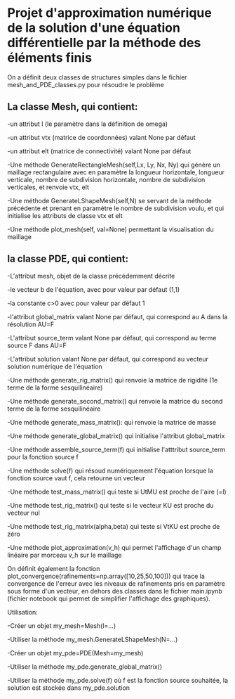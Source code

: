 # Projet d'approximation numérique de la solution d'une équation différentielle par la méthode des éléments finis

On a définit deux classes de structures simples dans le fichier mesh_and_PDE_classes.py pour résoudre le problème


## La classe Mesh, qui contient:

-un attribut l (le paramètre dans la définition de omega)

-un attribut vtx (matrice de coordonnées) valant None par défaut

-un attribut elt (matrice de connectivité) valant None par défaut


-Une méthode GenerateRectangleMesh(self,Lx, Ly, Nx, Ny) qui génère un maillage rectangulaire
avec en paramètre la longueur horizontale, longueur verticale, nombre de subdivision horizontale, nombre de subdivision verticales, et renvoie vtx, elt

-Une méthode GenerateLShapeMesh(self,N) se servant de la méthode précédente et prenant en paramètre le nombre de subdivision voulu, et qui initialise les attributs de classe vtx et elt

-Une méthode plot_mesh(self, val=None) permettant la visualisation du maillage



## la classe PDE, qui contient:

-L'attribut mesh, objet de la classe précédemment décrite

-le vecteur b de l'équation, avec pour valeur par défaut (1,1)

-la constante c>0 avec pour valeur par défaut 1

-l'attribut global_matrix valant None par défaut, qui correspond au A dans la résolution AU=F

-L'attribut source_term valant None par défaut, qui correspond au terme source F dans AU=F

-L'attribut solution valant None par défaut, qui correspond au vecteur solution numérique de l'équation


-Une méthode generate_rig_matrix() qui renvoie la matrice de rigidité (1e terme de la forme sesquilinéaire)

-Une méthode generate_second_matrix() qui renvoie la matrice du second terme de la forme sesquilinéaire

-Une méthode generate_mass_matrix(): qui renvoie la matrice de masse

-Une méthode generate_global_matrix() qui initialise l'attribut global_matrix

-Une méthode assemble_source_term(f) qui initialise l'atttribut source_term pour la fonction source f

-Une méthode solve(f) qui résoud numériquement l'équation lorsque la fonction source vaut f, cela retourne un vecteur

-Une méthode test_mass_matrix() qui teste si UtMU est proche de l'aire (=l)

-Une méthode test_rig_matrix() qui teste si le vecteur KU est proche du vecteur nul

-Une méthode test_rig_matrix(alpha,beta) qui teste si VtKU est proche de zéro

-Une méthode plot_approximation(v_h) qui permet l'affichage d'un champ linéaire par morceau v_h sur le maillage


On définit également la fonction plot_convergence(rafinements=np.array([10,25,50,100])) qui trace la convergence de l'erreur avec les niveaux de rafinements pris en paramètre sous forme d'un vecteur, en dehors des classes dans le fichier main.ipynb (fichier notebook qui permet de simplifier l'affichage des graphiques).


Utilisation:

-Créer un objet my_mesh=Mesh(l=...)

-Utiliser la méthode my_mesh.GenerateLShapeMesh(N=...) 

-Créer un objet my_pde=PDE(Mesh=my_mesh)

-Utiliser la méthode my_pde.generate_global_matrix()

-Utiliser la méthode my_pde.solve(f) où f est la fonction source souhaitée, la solution est stockée dans my_pde.solution
